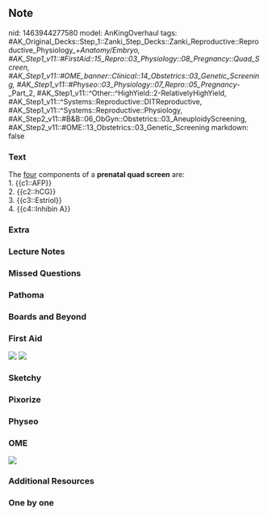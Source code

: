 ## Note
nid: 1463944277580
model: AnKingOverhaul
tags: #AK_Original_Decks::Step_1::Zanki_Step_Decks::Zanki_Reproductive::Reproductive_Physiology_+_Anatomy/Embryo, #AK_Step1_v11::#FirstAid::15_Repro::03_Physiology::08_Pregnancy::Quad_Screen, #AK_Step1_v11::#OME_banner::Clinical::14_Obstetrics::03_Genetic_Screening, #AK_Step1_v11::#Physeo::03_Physiology::07_Repro::05_Pregnancy_-_Part_2, #AK_Step1_v11::^Other::^HighYield::2-RelativelyHighYield, #AK_Step1_v11::^Systems::Reproductive::DITReproductive, #AK_Step1_v11::^Systems::Reproductive::Physiology, #AK_Step2_v11::#B&B::06_ObGyn::Obstetrics::03_AneuploidyScreening, #AK_Step2_v11::#OME::13_Obstetrics::03_Genetic_Screening
markdown: false

### Text
<div>
  The <u>four</u> components of a <b>prenatal quad screen</b> are:
</div>
<div>
  1. {{c1::AFP}}
</div>
<div>
  2. {{c2::hCG}}
</div>
<div>
  3. {{c3::Estriol}}
</div>
<div>
  4. {{c4::Inhibin A}}
</div>

### Extra


### Lecture Notes


### Missed Questions


### Pathoma


### Boards and Beyond


### First Aid
<img src="tmpSJFHNN.png"> <img src="tmpp4_RZr.png">

### Sketchy


### Pixorize


### Physeo


### OME
<div class="ome-widget">
  <a href=
  "https://onlinemeded.org/spa/obstetrics/genetic-screening/acquire?ref=anki">
  <img src="_OME_AnkiFlashcards_Lesson_4.png"></a>
</div>

### Additional Resources


### One by one

